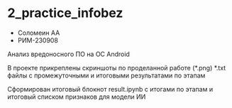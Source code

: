 # 2_practice_infobez

* Соломеин АА
* РИМ-230908

Анализ вредоносного ПО на ОС Android

В проекте прикреплены скриншоты по проделанной работе (*.png)
*.txt файлы с промежуточными и итоговыми результатами по этапам

Сформирован итоговый блокнот result.ipynb с итогами по этапам и итоговый списком признаков для модели ИИ